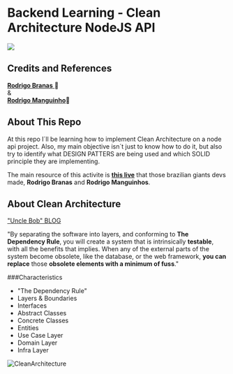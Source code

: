 # Backend Learning - Clean Architecture NodeJS API  
![](https://img.shields.io/github/license/leandro-gehlen/BL-clean-architecture-node-api)


## Credits and References

[**Rodrigo Branas** ](https://www.youtube.com/c/RodrigoBranas)🚀\
&\
[**Rodrigo Manguinho**](https://www.youtube.com/c/MangoDeveloper/about)🚀

## About This Repo

At this repo I´ll be learning how to implement Clean Architecture on a node api project.
Also, my main objective isn´t just to know how to do it, but also try to identify what DESIGN PATTERS are being used and which SOLID principle they are implementing.

The main resource of this activite is [**this live**](https://www.youtube.com/watch?v=P0gpCCA8ZPs&t=9s) that those brazilian giants devs made, **Rodrigo Branas** and **Rodrigo Manguinhos**.

##  About Clean Architecture

["Uncle Bob" BLOG](https://blog.cleancoder.com/uncle-bob/2012/08/13/the-clean-architecture.html)

"By separating the software into layers, and conforming to **The Dependency Rule**, you will create a system that is intrinsically **testable**, with all the benefits that implies. When any of the external parts of the system become obsolete, like the database, or the web framework, **you can replace** those **obsolete elements with a minimum of fuss**."

###Characteristics
+ "The Dependency Rule"
+ Layers & Boundaries
+ Interfaces
+ Abstract Classes
+ Concrete Classes
+ Entities
+ Use Case Layer
+ Domain Layer
+ Infra Layer

![CleanArchitecture](https://user-images.githubusercontent.com/114420790/199520508-31a35042-e152-4a17-abad-2a91e5722790.jpg)











